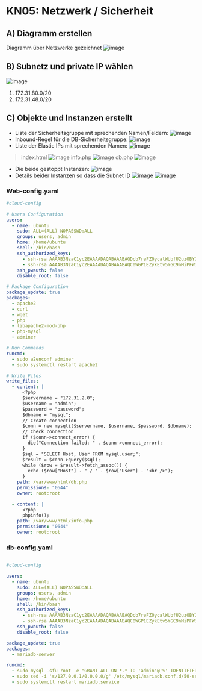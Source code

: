 # KN05: Netzwerk / Sicherheit

## A) Diagramm erstellen
Diagramm über Netzwerke gezeichnet
![image](https://github.com/xmin12/m346_Jasmin.jeya/assets/112725311/1f264d7e-99e9-4fc8-956c-221c5bc2529f)

## B) Subnetz und private IP wählen
![image](https://github.com/xmin12/m346_Jasmin.jeya/assets/112725311/6742dd0b-f4c3-4ebd-82b0-b401918f43ca)
1. 172.31.80.0/20
2. 172.31.48.0/20

## C) Objekte und Instanzen erstellt
- Liste der Sicherheitsgruppe mit sprechenden Namen/Feldern:
![image](https://github.com/xmin12/m346_Jasmin.jeya/assets/112725311/049607d5-17a0-498b-8902-0080585c0481)
- Inbound-Regel für die DB-Sicherheitsgruppe:
![image](https://github.com/xmin12/m346_Jasmin.jeya/assets/112725311/171f6269-8ad9-4a73-bcc0-c05045191b4e)
- Liste der Elastic IPs mit sprechenden Namen:
![image](https://github.com/xmin12/m346_Jasmin.jeya/assets/112725311/46897fe6-0bd9-484c-a717-c5f1e3afd6a1)
> index.html
![image](https://github.com/xmin12/m346_Jasmin.jeya/assets/112725311/785261ef-3ec5-47ed-b066-83e89f76da7b)
> info.php
![image](https://github.com/xmin12/m346_Jasmin.jeya/assets/112725311/cb4517a6-4a1e-4ca9-9198-b308b1558faa)
> db.php
![image](https://github.com/xmin12/m346_Jasmin.jeya/assets/112725311/e9bc5f98-b2b0-4497-abd1-58b5a8a57a29)
- Die  beide gestoppt Instanzen:
![image](https://github.com/xmin12/m346_Jasmin.jeya/assets/112725311/6fa21de7-0bf6-466c-9ced-570fb2aee54f)
- Details beider Instanzen so dass die Subnet ID
![image](https://github.com/xmin12/m346_Jasmin.jeya/assets/112725311/f3f83205-e660-47d8-8669-b76bfb5dfa07)
![image](https://github.com/xmin12/m346_Jasmin.jeya/assets/112725311/f9fb8f9b-36d5-4d49-862b-b9b08d61983f)
### Web-config.yaml
```YAML
#cloud-config

# Users Configuration
users:
  - name: ubuntu
    sudo: ALL=(ALL) NOPASSWD:ALL
    groups: users, admin
    home: /home/ubuntu
    shell: /bin/bash
    ssh_authorized_keys:
      - ssh-rsa AAAAB3NzaC1yc2EAAAADAQABAAABAQDcb7reFZ0ycalWUpfU2uzOBY2AYqy9tLgEbhKIj9XMjie8NSw9Mx++3hAaQyY1ydKNyFFnKMU9/PO2qRv3jMqJbQ0eMOSDBQ6yIXIIy+Y/BHG37HD4Aa5RSGomrBA8XrHnSUI0ReX0L1/hJ/2kZA7vlKe4DDRA5GhOW5G4MQmUQJqvcx6x6Yl6JSX0/N27clTUNlYzszYnqwB7okMORRPQveyVmGg3P7TlGo79O8tXnG/ZIKs7XjwqJvngo2DkcNegoSW6gUAwc9YAEAvyRgIBgydCme3/6m5tFbSQaU64q2Vd/x0HMFAhEaclR4LbRa2NNhkvF70pncWQH90rufOv aws-key
      - ssh-rsa AAAAB3NzaC1yc2EAAAADAQABAAABAQC0WGP1EZykEtv5YGC9nMiPFW3U3DmZNzKFO5nEu6uozEHh4jLZzPNHSrfFTuQ2GnRDSt+XbOtTLdcj26+iPNiFoFha42aCIzYjt6V8Z+SQ9pzF4jPPzxwXfDdkEWylgoNnZ+4MG1lNFqa8aO7F62tX0Yj5khjC0Bs7Mb2cHLx1XZaxJV6qSaulDuBbLYe8QUZXkMc7wmob3PM0kflfolR3LE7LResIHWa4j4FL6r5cQmFlDU2BDPpKMFMGUfRSFiUtaWBNXFOWHQBC2+uKmuMPYP4vJC9sBgqMvPN/X2KyemqdMvdKXnCfrzadHuSSJYEzD64Cve5Zl9yVvY4AqyBD aws-key
    ssh_pwauth: false
    disable_root: false

# Package Configuration
package_update: true
packages:
  - apache2
  - curl
  - wget
  - php
  - libapache2-mod-php
  - php-mysql
  - adminer

# Run Commands
runcmd:
  - sudo a2enconf adminer
  - sudo systemctl restart apache2

# Write Files
write_files:
  - content: |
      <?php
      $servername = "172.31.2.0";
      $username = "admin";
      $password = "password";
      $dbname = "mysql";
      // Create connection
      $conn = new mysqli($servername, $username, $password, $dbname);
      // Check connection
      if ($conn->connect_error) {
        die("Connection failed: " . $conn->connect_error);
      }
      $sql = "SELECT Host, User FROM mysql.user;";
      $result = $conn->query($sql);
      while ($row = $result->fetch_assoc()) {
        echo ($row["Host"] . " / " . $row["User"] . "<br />");
      }
    path: /var/www/html/db.php
    permissions: "0644"
    owner: root:root

  - content: |
      <?php
      phpinfo();
    path: /var/www/html/info.php
    permissions: "0644"
    owner: root:root

```
### db-config.yaml
```YAML

#cloud-config

users:
  - name: ubuntu
    sudo: ALL=(ALL) NOPASSWD:ALL
    groups: users, admin
    home: /home/ubuntu
    shell: /bin/bash
    ssh_authorized_keys:
      - ssh-rsa AAAAB3NzaC1yc2EAAAADAQABAAABAQDcb7reFZ0ycalWUpfU2uzOBY2AYqy9tLgEbhKIj9XMjie8NSw9Mx++3hAaQyY1ydKNyFFnKMU9/PO2qRv3jMqJbQ0eMOSDBQ6yIXIIy+Y/BHG37HD4Aa5RSGomrBA8XrHnSUI0ReX0L1/hJ/2kZA7vlKe4DDRA5GhOW5G4MQmUQJqvcx6x6Yl6JSX0/N27clTUNlYzszYnqwB7okMORRPQveyVmGg3P7TlGo79O8tXnG/ZIKs7XjwqJvngo2DkcNegoSW6gUAwc9YAEAvyRgIBgydCme3/6m5tFbSQaU64q2Vd/x0HMFAhEaclR4LbRa2NNhkvF70pncWQH90rufOv aws-key
      - ssh-rsa AAAAB3NzaC1yc2EAAAADAQABAAABAQC0WGP1EZykEtv5YGC9nMiPFW3U3DmZNzKFO5nEu6uozEHh4jLZzPNHSrfFTuQ2GnRDSt+XbOtTLdcj26+iPNiFoFha42aCIzYjt6V8Z+SQ9pzF4jPPzxwXfDdkEWylgoNnZ+4MG1lNFqa8aO7F62tX0Yj5khjC0Bs7Mb2cHLx1XZaxJV6qSaulDuBbLYe8QUZXkMc7wmob3PM0kflfolR3LE7LResIHWa4j4FL6r5cQmFlDU2BDPpKMFMGUfRSFiUtaWBNXFOWHQBC2+uKmuMPYP4vJC9sBgqMvPN/X2KyemqdMvdKXnCfrzadHuSSJYEzD64Cve5Zl9yVvY4AqyBD aws-key
    ssh_pwauth: false
    disable_root: false

package_update: true
packages:
  - mariadb-server

runcmd:
  - sudo mysql -sfu root -e "GRANT ALL ON *.* TO 'admin'@'%' IDENTIFIED BY 'password' WITH GRANT OPTION;"
  - sudo sed -i 's/127.0.0.1/0.0.0.0/g' /etc/mysql/mariadb.conf.d/50-server.cnf
  - sudo systemctl restart mariadb.service
```
